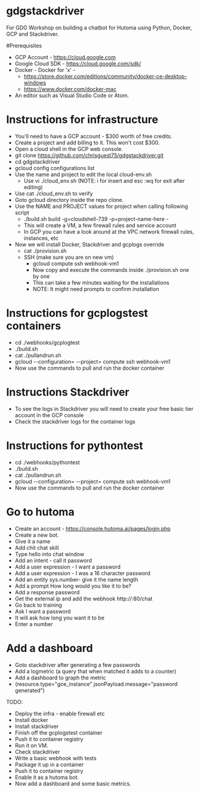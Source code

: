 # gdgstackdriver
For GDG Workshop on building a chatbot for Hutoma using Python, Docker, GCP and Stackdriver.

#Prerequisites
* GCP Account - https://cloud.google.com
* Google Cloud SDK - https://cloud.google.com/sdk/
* Docker - Docker for 'x' - 
  * https://store.docker.com/editions/community/docker-ce-desktop-windows
  * https://www.docker.com/docker-mac
* An editor such as Visual Studio Code or Atom. 

# Instructions for infrastructure 
* You'll need to have a GCP account - $300 worth of free credits. 
* Create a project and add billing to it.  This won't cost $300. 
* Open a cloud shell in the GCP web console.
* git clone https://github.com/chrisguest75/gdgstackdriver.git
* cd gdgstackdriver
* gcloud config configurations list
* Use the name and project to edit the local cloud-env.sh
  * Use vi ./cloud_env.sh (NOTE: i for insert and esc :wq for exit after editing)
* Use cat ./cloud_env.sh to verify 
* Goto gcloud directory inside the repo clone.
* Use the NAME and PROJECT values for project when calling following script 
  *  ./build.sh build -g=cloudshell-739 -p=project-name-here -
  * This will create a VM, a few firewall rules and service account
  * In GCP you can have a look around at the VPC network firewall rules, instances, etc
* Now we will install Docker, Stackdriver and gcplogs override 
  * cat ./provision.sh
  * SSH (make sure you are on new vm)
    * gcloud compute ssh webhook-vm1
    * Now copy and execute the commands inside ./provision.sh one by one
    * This can take a few minutes waiting for the installations 
    * NOTE: It might need prompts to confirm installation


# Instructions for gcplogstest containers
* cd ./webhooks/gcplogtest
* ./build.sh
* cat ./pullandrun.sh
* gcloud --configuration=<config> --project=<projectid> compute ssh webhook-vm1
* Now use the commands to pull and run the docker container

# Instructions Stackdriver
* To see the logs in Stackdriver you will need to create your free basic tier account in the GCP console
* Check the stackdriver logs for the container logs

# Instructions for pythontest
* cd ./webhooks/pythontest
* ./build.sh
* cat ./pullandrun.sh
* gcloud --configuration=<config> --project=<projectid> compute ssh webhook-vm1
* Now use the commands to pull and run the docker container

# Go to hutoma
* Create an account - https://console.hutoma.ai/pages/login.php
* Create a new bot.
* Give it a name 
* Add chit chat skill 
* Type hello into chat window
* Add an intent - call it password
* Add a user expression - I want a password
* Add a user expression - I was a 16 character password
* Add an entity sys.number- give it the name length
* Add a prompt How long would you like it to be?
* Add a response password
* Get the external ip and add the webhook http://<externalip>:80/chat
* Go back to training
* Ask I want a password
* It will ask how long you want it to be
* Enter a number

# Add a dashboard
* Goto stackdriver after generating a few passwords
* Add a logmetric (a query that when matched it adds to a counter)
* Add a dashboard to graph the metric
* (resource.type="gce_instance" jsonPayload.message="password generated") 

TODO:
* Deploy the infra - enable firewall etc
* Install docker 
* Install stackdriver
* Finish off the gcplogstest container
* Push it to container registry
* Run it on VM.
* Check stackdriver 
* Write a basic webhook with tests
* Package it up in a container
* Push it to container registry
* Enable it as a hutoma bot. 
* Now add a dashboard and some basic metrics. 



